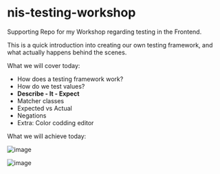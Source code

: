# nis-testing-workshop

Supporting Repo for my Workshop regarding testing in the Frontend.

This is a quick introduction into creating our own testing framework, and what actually happens behind the scenes. 

What we will cover today:
- How does a testing framework work?
- How do we test values?
- **Describe - It - Expect**
- Matcher classes
- Expected vs Actual
- Negations
- Extra: Color codding editor

What we will achieve today:

![image](https://user-images.githubusercontent.com/14157931/197772212-da8f4e7a-6171-424b-b2c4-bf62dad982af.png)

![image](https://user-images.githubusercontent.com/14157931/197771413-0aa505a2-ef80-4dad-8fde-26fa645cc02d.png)
